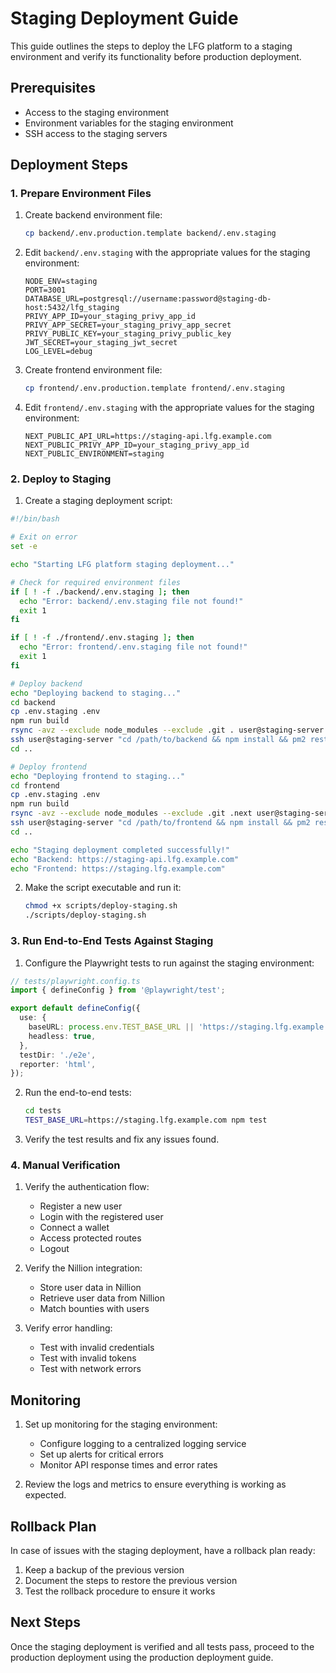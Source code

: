 # Staging Deployment Guide

This guide outlines the steps to deploy the LFG platform to a staging environment and verify its functionality before production deployment.

## Prerequisites

- Access to the staging environment
- Environment variables for the staging environment
- SSH access to the staging servers

## Deployment Steps

### 1. Prepare Environment Files

1. Create backend environment file:
   ```bash
   cp backend/.env.production.template backend/.env.staging
   ```

2. Edit `backend/.env.staging` with the appropriate values for the staging environment:
   ```
   NODE_ENV=staging
   PORT=3001
   DATABASE_URL=postgresql://username:password@staging-db-host:5432/lfg_staging
   PRIVY_APP_ID=your_staging_privy_app_id
   PRIVY_APP_SECRET=your_staging_privy_app_secret
   PRIVY_PUBLIC_KEY=your_staging_privy_public_key
   JWT_SECRET=your_staging_jwt_secret
   LOG_LEVEL=debug
   ```

3. Create frontend environment file:
   ```bash
   cp frontend/.env.production.template frontend/.env.staging
   ```

4. Edit `frontend/.env.staging` with the appropriate values for the staging environment:
   ```
   NEXT_PUBLIC_API_URL=https://staging-api.lfg.example.com
   NEXT_PUBLIC_PRIVY_APP_ID=your_staging_privy_app_id
   NEXT_PUBLIC_ENVIRONMENT=staging
   ```

### 2. Deploy to Staging

1. Create a staging deployment script:

```bash
#!/bin/bash

# Exit on error
set -e

echo "Starting LFG platform staging deployment..."

# Check for required environment files
if [ ! -f ./backend/.env.staging ]; then
  echo "Error: backend/.env.staging file not found!"
  exit 1
fi

if [ ! -f ./frontend/.env.staging ]; then
  echo "Error: frontend/.env.staging file not found!"
  exit 1
fi

# Deploy backend
echo "Deploying backend to staging..."
cd backend
cp .env.staging .env
npm run build
rsync -avz --exclude node_modules --exclude .git . user@staging-server:/path/to/backend
ssh user@staging-server "cd /path/to/backend && npm install && pm2 restart lfg-backend"
cd ..

# Deploy frontend
echo "Deploying frontend to staging..."
cd frontend
cp .env.staging .env
npm run build
rsync -avz --exclude node_modules --exclude .git .next user@staging-server:/path/to/frontend
ssh user@staging-server "cd /path/to/frontend && npm install && pm2 restart lfg-frontend"
cd ..

echo "Staging deployment completed successfully!"
echo "Backend: https://staging-api.lfg.example.com"
echo "Frontend: https://staging.lfg.example.com"
```

2. Make the script executable and run it:
   ```bash
   chmod +x scripts/deploy-staging.sh
   ./scripts/deploy-staging.sh
   ```

### 3. Run End-to-End Tests Against Staging

1. Configure the Playwright tests to run against the staging environment:

```typescript
// tests/playwright.config.ts
import { defineConfig } from '@playwright/test';

export default defineConfig({
  use: {
    baseURL: process.env.TEST_BASE_URL || 'https://staging.lfg.example.com',
    headless: true,
  },
  testDir: './e2e',
  reporter: 'html',
});
```

2. Run the end-to-end tests:
   ```bash
   cd tests
   TEST_BASE_URL=https://staging.lfg.example.com npm test
   ```

3. Verify the test results and fix any issues found.

### 4. Manual Verification

1. Verify the authentication flow:
   - Register a new user
   - Login with the registered user
   - Connect a wallet
   - Access protected routes
   - Logout

2. Verify the Nillion integration:
   - Store user data in Nillion
   - Retrieve user data from Nillion
   - Match bounties with users

3. Verify error handling:
   - Test with invalid credentials
   - Test with invalid tokens
   - Test with network errors

## Monitoring

1. Set up monitoring for the staging environment:
   - Configure logging to a centralized logging service
   - Set up alerts for critical errors
   - Monitor API response times and error rates

2. Review the logs and metrics to ensure everything is working as expected.

## Rollback Plan

In case of issues with the staging deployment, have a rollback plan ready:

1. Keep a backup of the previous version
2. Document the steps to restore the previous version
3. Test the rollback procedure to ensure it works

## Next Steps

Once the staging deployment is verified and all tests pass, proceed to the production deployment using the production deployment guide.
